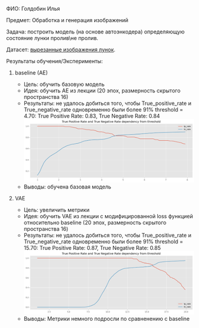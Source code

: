 ФИО: Голдобин Илья

Предмет: Обработка и генерация изображений

Задача: построить модель (на основе автоэнкодера) определяющую состояние лунки пролив\не пролив.

Датасет: [вырезанные изображения лунок](https://drive.google.com/file/d/1DHuQ3DBsgab6NtZIZfAKUHS2rW3-vmtb/view?usp=sharing).

Результаты обучения/Эксперименты:

1. baseline (AE)
    - Цель: обучить базовую модель
    - Идея: обучить AE из лекции (20 эпох, размерность скрытого пространства 16)
    - Результаты: не удалось добиться того, чтобы True_positive_rate и True_negative_rate одновременно были более 91%
    threshold = 4.70: True Positive Rate: 0.83, True Negative Rate: 0.84
    ![Зависимость мтерик от порогового значения loss функции](./homework_2_plots/AE_metrics.png) 
    - Выводы: обучена базовая модель

2. VAE
    - Цель: увеличить метрики
    - Идея: обучить VAE из лекции с модифицированной loss функцией относительно baseline (20 эпох, размерность скрытого пространства 16)
    - Результаты: не удалось добиться того, чтобы True_positive_rate и True_negative_rate одновременно были более 91%
    threshold = 15.70: True Positive Rate: 0.87, True Negative Rate: 0.85
    ![Зависимость мтерик от порогового значения loss функции](./homework_2_plots/VAE_metrics.png) 
    - Выводы: Метрики немного подросли по сравненению с baseline